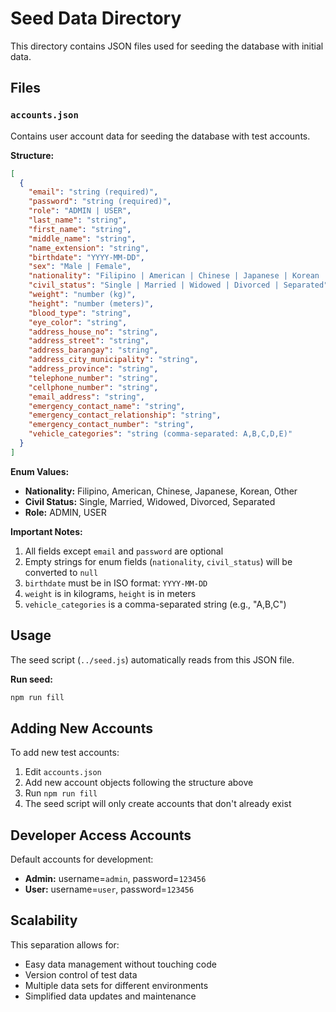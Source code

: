 # Seed Data Directory

This directory contains JSON files used for seeding the database with initial data.

## Files

### `accounts.json`
Contains user account data for seeding the database with test accounts.

**Structure:**
```json
[
  {
    "email": "string (required)",
    "password": "string (required)",
    "role": "ADMIN | USER",
    "last_name": "string",
    "first_name": "string",
    "middle_name": "string",
    "name_extension": "string",
    "birthdate": "YYYY-MM-DD",
    "sex": "Male | Female",
    "nationality": "Filipino | American | Chinese | Japanese | Korean | Other",
    "civil_status": "Single | Married | Widowed | Divorced | Separated",
    "weight": "number (kg)",
    "height": "number (meters)",
    "blood_type": "string",
    "eye_color": "string",
    "address_house_no": "string",
    "address_street": "string",
    "address_barangay": "string",
    "address_city_municipality": "string",
    "address_province": "string",
    "telephone_number": "string",
    "cellphone_number": "string",
    "email_address": "string",
    "emergency_contact_name": "string",
    "emergency_contact_relationship": "string",
    "emergency_contact_number": "string",
    "vehicle_categories": "string (comma-separated: A,B,C,D,E)"
  }
]
```

**Enum Values:**

- **Nationality:** Filipino, American, Chinese, Japanese, Korean, Other
- **Civil Status:** Single, Married, Widowed, Divorced, Separated
- **Role:** ADMIN, USER

**Important Notes:**

1. All fields except `email` and `password` are optional
2. Empty strings for enum fields (`nationality`, `civil_status`) will be converted to `null`
3. `birthdate` must be in ISO format: `YYYY-MM-DD`
4. `weight` is in kilograms, `height` is in meters
5. `vehicle_categories` is a comma-separated string (e.g., "A,B,C")

## Usage

The seed script (`../seed.js`) automatically reads from this JSON file.

**Run seed:**
```bash
npm run fill
```

## Adding New Accounts

To add new test accounts:

1. Edit `accounts.json`
2. Add new account objects following the structure above
3. Run `npm run fill`
4. The seed script will only create accounts that don't already exist

## Developer Access Accounts

Default accounts for development:

- **Admin:** username=`admin`, password=`123456`
- **User:** username=`user`, password=`123456`

## Scalability

This separation allows for:
- Easy data management without touching code
- Version control of test data
- Multiple data sets for different environments
- Simplified data updates and maintenance
